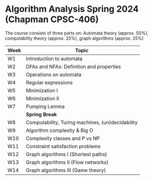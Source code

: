 # Algorithm Analysis Spring 2024 (Chapman CPSC-406)

The course consists of three parts on:
Automata theory (approx. 50%), computability theory (approx. 25%), graph algorithms (approx. 25%)

| Week  | Topic                                      |
|-------|--------------------------------------------|
| W1    | Introduction to automata                  |
| W2    | DFAs and NFAs: Definition and properties  |
| W3    | Operations on automata                    |
| W4    | Regular expressions                       |
| W5    | Minimization I                            |
| W6    | Minimization II                           |
| W7    | Pumping Lemma                             |
|       | **Spring Break**                          |
| W8    | Computability, Turing machines, (un)decidability |
| W9    | Algorithm complexity & Big O              |
| W10   | Complexity classes and P vs NP            |
| W11   | Constraint satisfaction problems          |
| W12   | Graph algorithms I (Shortest paths)       |
| W13   | Graph algorithms II (Flow networks)       |
| W14   | Graph algorithms III (Game theory)        |
